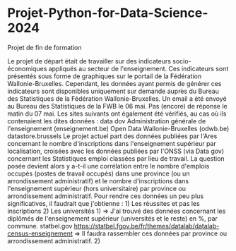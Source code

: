 # Projet-Python-for-Data-Science-2024

Projet de fin de formation


Le projet de départ était de travailler sur des indicateurs socio-économiques appliqués au secteur de l'enseignement.
    Ces indicateurs sont présentés sous forme de graphiques sur le portail de la Fédération Wallonie-Bruxelles.
    Cependant, les données ayant permis de générer ces indicateurs sont disponibles uniquement sur demande auprès du Bureau des Statistiques de la Fédération Wallonie-Bruxelles. 
    Un email a été envoyé au Bureau des Statistiques de la FWB le 06 mai.
    Pas (encore) de réponse le matin du 07 mai.
    Les sites suivants ont également été vérifiés, au cas où ils contenaient les dites données : 
        data dov
        Administration générale de l'enseignement (enseignement.be)
        Open Data Wallonie-Bruxelles (odwb.be)
        datastore.brussels
Le projet actuel part des données publiées par l'Ares concernant le nombre d'inscriptions dans l'enseignement supérieur par localisation, croisées avec les données publiées
par l'ONSS (via Data gov) concernant les Statistiques emploi classées par lieu de travail. 
    La question posée devient alors y a-t-il une corrélation entre le nombre d'emplois occupés (postes de travail occupés) dans une province (ou un arrondissement administratif) et le nombre d'inscriptions dans l'enseignement supérieur (hors universitaire) par province ou arrondissement administratif. 
    Pour rendre ces données un peu plus significatives, il faudrait que j'obtienne : 
        1) Les réussites et pas les inscriptions
        2) Les universités
    1) => J'ai trouvé des données concernant les diplômés de l'enseignement supérieur (universités et le reste) en %, par commune. 
            statbel.gov
            https://statbel.fgov.be/fr/themes/datalab/datalab-census-enseignement
            => Il faudra rassembler ces données par province ou arrondissement administratif.
    2) 